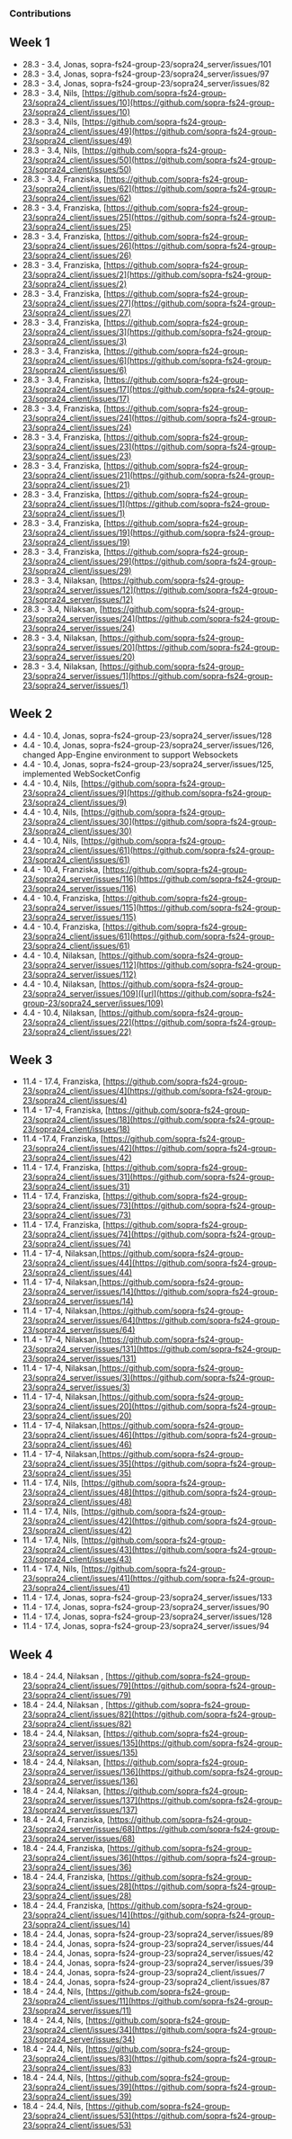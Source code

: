 ### Contributions

## Week 1
- 28.3 - 3.4, Jonas, sopra-fs24-group-23/sopra24_server/issues/101
- 28.3 - 3.4, Jonas, sopra-fs24-group-23/sopra24_server/issues/97
- 28.3 - 3.4, Jonas, sopra-fs24-group-23/sopra24_server/issues/82
- 28.3 - 3.4, Nils, [https://github.com/sopra-fs24-group-23/sopra24_client/issues/10](https://github.com/sopra-fs24-group-23/sopra24_client/issues/10)
- 28.3 - 3.4, Nils, [https://github.com/sopra-fs24-group-23/sopra24_client/issues/49](https://github.com/sopra-fs24-group-23/sopra24_client/issues/49)
- 28.3 - 3.4, Nils, [https://github.com/sopra-fs24-group-23/sopra24_client/issues/50](https://github.com/sopra-fs24-group-23/sopra24_client/issues/50)
- 28.3 - 3.4, Franziska, [https://github.com/sopra-fs24-group-23/sopra24_client/issues/62](https://github.com/sopra-fs24-group-23/sopra24_client/issues/62)
- 28.3 - 3.4, Franziska, [https://github.com/sopra-fs24-group-23/sopra24_client/issues/25](https://github.com/sopra-fs24-group-23/sopra24_client/issues/25)
- 28.3 - 3.4, Franziska, [https://github.com/sopra-fs24-group-23/sopra24_client/issues/26](https://github.com/sopra-fs24-group-23/sopra24_client/issues/26)
- 28.3 - 3.4, Franziska, [https://github.com/sopra-fs24-group-23/sopra24_client/issues/2](https://github.com/sopra-fs24-group-23/sopra24_client/issues/2)
- 28.3 - 3.4, Franziska, [https://github.com/sopra-fs24-group-23/sopra24_client/issues/27](https://github.com/sopra-fs24-group-23/sopra24_client/issues/27)
- 28.3 - 3.4, Franziska, [https://github.com/sopra-fs24-group-23/sopra24_client/issues/3](https://github.com/sopra-fs24-group-23/sopra24_client/issues/3)
- 28.3 - 3.4, Franziska, [https://github.com/sopra-fs24-group-23/sopra24_client/issues/6](https://github.com/sopra-fs24-group-23/sopra24_client/issues/6)
- 28.3 - 3.4, Franziska, [https://github.com/sopra-fs24-group-23/sopra24_client/issues/17](https://github.com/sopra-fs24-group-23/sopra24_client/issues/17)
- 28.3 - 3.4, Franziska, [https://github.com/sopra-fs24-group-23/sopra24_client/issues/24](https://github.com/sopra-fs24-group-23/sopra24_client/issues/24)
- 28.3 - 3.4, Franziska, [https://github.com/sopra-fs24-group-23/sopra24_client/issues/23](https://github.com/sopra-fs24-group-23/sopra24_client/issues/23)
- 28.3 - 3.4, Franziska, [https://github.com/sopra-fs24-group-23/sopra24_client/issues/21](https://github.com/sopra-fs24-group-23/sopra24_client/issues/21)
- 28.3 - 3.4, Franziska, [https://github.com/sopra-fs24-group-23/sopra24_client/issues/1](https://github.com/sopra-fs24-group-23/sopra24_client/issues/1)
- 28.3 - 3.4, Franziska, [https://github.com/sopra-fs24-group-23/sopra24_client/issues/19](https://github.com/sopra-fs24-group-23/sopra24_client/issues/19)
- 28.3 - 3.4, Franziska, [https://github.com/sopra-fs24-group-23/sopra24_client/issues/29](https://github.com/sopra-fs24-group-23/sopra24_client/issues/29)
- 28.3 - 3.4, Nilaksan, [https://github.com/sopra-fs24-group-23/sopra24_server/issues/12](https://github.com/sopra-fs24-group-23/sopra24_server/issues/12)
- 28.3 - 3.4, Nilaksan, [https://github.com/sopra-fs24-group-23/sopra24_server/issues/24](https://github.com/sopra-fs24-group-23/sopra24_server/issues/24)
- 28.3 - 3.4, Nilaksan, [https://github.com/sopra-fs24-group-23/sopra24_server/issues/20](https://github.com/sopra-fs24-group-23/sopra24_server/issues/20)
- 28.3 - 3.4, Nilaksan, [https://github.com/sopra-fs24-group-23/sopra24_server/issues/1](https://github.com/sopra-fs24-group-23/sopra24_server/issues/1)

## Week 2
- 4.4 - 10.4, Jonas, sopra-fs24-group-23/sopra24_server/issues/128
- 4.4 - 10.4, Jonas, sopra-fs24-group-23/sopra24_server/issues/126, changed App-Engine environment to support Websockets
- 4.4 - 10.4, Jonas, sopra-fs24-group-23/sopra24_server/issues/125, implemented WebSocketConfig
- 4.4 - 10.4, Nils, [https://github.com/sopra-fs24-group-23/sopra24_client/issues/9](https://github.com/sopra-fs24-group-23/sopra24_client/issues/9)
- 4.4 - 10.4, Nils, [https://github.com/sopra-fs24-group-23/sopra24_client/issues/30](https://github.com/sopra-fs24-group-23/sopra24_client/issues/30)
- 4.4 - 10.4, Nils, [https://github.com/sopra-fs24-group-23/sopra24_client/issues/61](https://github.com/sopra-fs24-group-23/sopra24_client/issues/61)
- 4.4 - 10.4, Franziska, [https://github.com/sopra-fs24-group-23/sopra24_server/issues/116](https://github.com/sopra-fs24-group-23/sopra24_server/issues/116)
- 4.4 - 10.4, Franziska, [https://github.com/sopra-fs24-group-23/sopra24_server/issues/115](https://github.com/sopra-fs24-group-23/sopra24_server/issues/115)
- 4.4 - 10.4, Franziska, [https://github.com/sopra-fs24-group-23/sopra24_client/issues/61](https://github.com/sopra-fs24-group-23/sopra24_client/issues/61)
- 4.4 - 10.4, Nilaksan, [https://github.com/sopra-fs24-group-23/sopra24_server/issues/112](https://github.com/sopra-fs24-group-23/sopra24_server/issues/112)
- 4.4 - 10.4, Nilaksan, [https://github.com/sopra-fs24-group-23/sopra24_server/issues/109]([url](https://github.com/sopra-fs24-group-23/sopra24_server/issues/109)
- 4.4 - 10.4, Nilaksan, [https://github.com/sopra-fs24-group-23/sopra24_client/issues/22](https://github.com/sopra-fs24-group-23/sopra24_client/issues/22)
  
## Week 3
- 11.4 - 17.4, Franziska, [https://github.com/sopra-fs24-group-23/sopra24_client/issues/4](https://github.com/sopra-fs24-group-23/sopra24_client/issues/4)
- 11.4 - 17-4, Franziska, [https://github.com/sopra-fs24-group-23/sopra24_client/issues/18](https://github.com/sopra-fs24-group-23/sopra24_client/issues/18)
- 11.4 -17.4, Franziska, [https://github.com/sopra-fs24-group-23/sopra24_client/issues/42](https://github.com/sopra-fs24-group-23/sopra24_client/issues/42)
- 11.4 - 17.4, Franziska, [https://github.com/sopra-fs24-group-23/sopra24_client/issues/31](https://github.com/sopra-fs24-group-23/sopra24_client/issues/31)
- 11.4 - 17.4, Franziska, [https://github.com/sopra-fs24-group-23/sopra24_client/issues/73](https://github.com/sopra-fs24-group-23/sopra24_client/issues/73)
- 11.4 - 17.4, Franziska, [https://github.com/sopra-fs24-group-23/sopra24_client/issues/74](https://github.com/sopra-fs24-group-23/sopra24_client/issues/74)
-  11.4 - 17-4, Nilaksan,[https://github.com/sopra-fs24-group-23/sopra24_client/issues/44](https://github.com/sopra-fs24-group-23/sopra24_client/issues/44)
-  11.4 - 17-4, Nilaksan,[https://github.com/sopra-fs24-group-23/sopra24_server/issues/14](https://github.com/sopra-fs24-group-23/sopra24_server/issues/14)
-  11.4 - 17-4, Nilaksan,[https://github.com/sopra-fs24-group-23/sopra24_server/issues/64](https://github.com/sopra-fs24-group-23/sopra24_server/issues/64)
-  11.4 - 17-4, Nilaksan,[https://github.com/sopra-fs24-group-23/sopra24_server/issues/131](https://github.com/sopra-fs24-group-23/sopra24_server/issues/131)
-  11.4 - 17-4, Nilaksan,[https://github.com/sopra-fs24-group-23/sopra24_server/issues/3](https://github.com/sopra-fs24-group-23/sopra24_server/issues/3)
-  11.4 - 17-4, Nilaksan,[https://github.com/sopra-fs24-group-23/sopra24_client/issues/20](https://github.com/sopra-fs24-group-23/sopra24_client/issues/20)
-  11.4 - 17-4, Nilaksan,[https://github.com/sopra-fs24-group-23/sopra24_client/issues/46](https://github.com/sopra-fs24-group-23/sopra24_client/issues/46)
- 11.4 - 17-4, Nilaksan,[https://github.com/sopra-fs24-group-23/sopra24_client/issues/35](https://github.com/sopra-fs24-group-23/sopra24_client/issues/35)
- 11.4 - 17.4, Nils, [https://github.com/sopra-fs24-group-23/sopra24_client/issues/48](https://github.com/sopra-fs24-group-23/sopra24_client/issues/48)
- 11.4 - 17.4, Nils, [https://github.com/sopra-fs24-group-23/sopra24_client/issues/42](https://github.com/sopra-fs24-group-23/sopra24_client/issues/42)
- 11.4 - 17.4, Nils, [https://github.com/sopra-fs24-group-23/sopra24_client/issues/43](https://github.com/sopra-fs24-group-23/sopra24_client/issues/43)
- 11.4 - 17.4, Nils, [https://github.com/sopra-fs24-group-23/sopra24_client/issues/41](https://github.com/sopra-fs24-group-23/sopra24_client/issues/41)
- 11.4 - 17.4, Jonas, sopra-fs24-group-23/sopra24_server/issues/133
- 11.4 - 17.4, Jonas, sopra-fs24-group-23/sopra24_server/issues/90
- 11.4 - 17.4, Jonas, sopra-fs24-group-23/sopra24_server/issues/128
- 11.4 - 17.4, Jonas, sopra-fs24-group-23/sopra24_server/issues/94

## Week 4
- 18.4 - 24.4, Nilaksan , [https://github.com/sopra-fs24-group-23/sopra24_client/issues/79](https://github.com/sopra-fs24-group-23/sopra24_client/issues/79)
- 18.4 - 24.4, Nilaksan , [https://github.com/sopra-fs24-group-23/sopra24_client/issues/82](https://github.com/sopra-fs24-group-23/sopra24_client/issues/82)
- 18.4 - 24.4, Nilaksan, [https://github.com/sopra-fs24-group-23/sopra24_server/issues/135](https://github.com/sopra-fs24-group-23/sopra24_server/issues/135)
- 18.4 - 24.4, Nilaksan, [https://github.com/sopra-fs24-group-23/sopra24_server/issues/136](https://github.com/sopra-fs24-group-23/sopra24_server/issues/136)
- 18.4 - 24.4, Nilaksan, [https://github.com/sopra-fs24-group-23/sopra24_server/issues/137](https://github.com/sopra-fs24-group-23/sopra24_server/issues/137)
- 18.4 - 24.4, Franziska, [https://github.com/sopra-fs24-group-23/sopra24_server/issues/68](https://github.com/sopra-fs24-group-23/sopra24_server/issues/68)
- 18.4 - 24.4, Franziska, [https://github.com/sopra-fs24-group-23/sopra24_client/issues/36](https://github.com/sopra-fs24-group-23/sopra24_client/issues/36)
- 18.4 - 24.4, Franziska, [https://github.com/sopra-fs24-group-23/sopra24_client/issues/28](https://github.com/sopra-fs24-group-23/sopra24_client/issues/28)
- 18.4 - 24.4, Franziska, [https://github.com/sopra-fs24-group-23/sopra24_client/issues/14](https://github.com/sopra-fs24-group-23/sopra24_client/issues/14)
- 18.4 - 24.4, Jonas, sopra-fs24-group-23/sopra24_server/issues/89
- 18.4 - 24.4, Jonas, sopra-fs24-group-23/sopra24_server/issues/44
- 18.4 - 24.4, Jonas, sopra-fs24-group-23/sopra24_server/issues/42
- 18.4 - 24.4, Jonas, sopra-fs24-group-23/sopra24_server/issues/39
- 18.4 - 24.4, Jonas, sopra-fs24-group-23/sopra24_client/issues/7
- 18.4 - 24.4, Jonas, sopra-fs24-group-23/sopra24_client/issues/87
- 18.4 - 24.4, Nils, [https://github.com/sopra-fs24-group-23/sopra24_client/issues/11](https://github.com/sopra-fs24-group-23/sopra24_server/issues/11)
- 18.4 - 24.4, Nils, [https://github.com/sopra-fs24-group-23/sopra24_client/issues/34](https://github.com/sopra-fs24-group-23/sopra24_server/issues/34)
- 18.4 - 24.4, Nils, [https://github.com/sopra-fs24-group-23/sopra24_client/issues/83](https://github.com/sopra-fs24-group-23/sopra24_client/issues/83)
- 18.4 - 24.4, Nils, [https://github.com/sopra-fs24-group-23/sopra24_client/issues/39](https://github.com/sopra-fs24-group-23/sopra24_client/issues/39)
- 18.4 - 24.4, Nils, [https://github.com/sopra-fs24-group-23/sopra24_client/issues/53](https://github.com/sopra-fs24-group-23/sopra24_client/issues/53)







